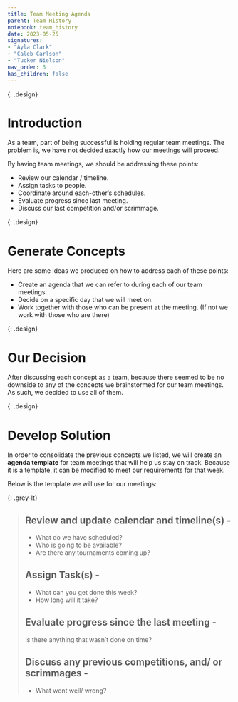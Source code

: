 ```yaml
---
title: Team Meeting Agenda
parent: Team History
notebook: team_history
date: 2023-05-25
signatures:
- "Ayla Clark"
- "Caleb Carlson"
- "Tucker Nielson"
nav_order: 3
has_children: false
---
```


{: .design}
# Introduction 

As a team, part of being successful is holding regular team meetings. The problem is, we have not decided exactly how our meetings will proceed. ​

By having team meetings, we should be addressing these points:​

* Review our calendar / timeline.​
* Assign tasks to people.​
* Coordinate around each-other’s schedules.​
* Evaluate progress since last meeting.​
* Discuss our last competition and/or scrimmage.​

{: .design}
# Generate Concepts 

Here are some ideas we produced on how to address each of these points:

* Create an agenda that we can refer to during each of our team meetings.​
* Decide on a specific day that we will meet on.​
* Work together with those who can be present at the meeting. (If not we work with those who are there) 

{: .design}
# Our Decision

After discussing each concept as a team, because there seemed to be no downside to any of the concepts we brainstormed for our team meetings. As such, we decided to use all of them. 

{: .design}
# Develop Solution

In order to consolidate the previous concepts we listed, we will create an **agenda template** for team meetings that will help us stay on track. Because it is a template, it can be modified to meet our requirements for that week.​

Below is the template we will use for our meetings:

{: .grey-lt}
> ## Review and update calendar and timeline(s) -
> 
> * What do we have scheduled?
> * Who is going to be available?
> * Are there any tournaments coming up?
> 
> ## Assign Task(s) -
> 
> * What can you get done this week?
> * How long will it take?
> 
> ## Evaluate progress since the last meeting -
> 
> Is there anything that wasn’t done on time?
> 
> ## Discuss any previous competitions, and/ or scrimmages -
> 
> * What went well/ wrong?